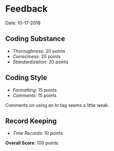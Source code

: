 # Feedback

Date: 10-17-2018

## Coding Substance

* _Thoroughness_: 20 points
* _Correctness_: 20 points
* _Standardization_: 20 points


## Coding Style

* _Formatting_: 15 points
* _Comments_: 15 points

Comments on using an hr tag seems a little weak.

## Record Keeping

* _Time Records_: 10 points

**Overall Score**: 100 points

